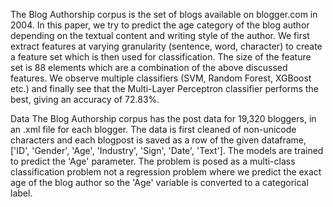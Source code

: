 The Blog Authorship corpus is the set of blogs available on blogger.com in 2004. In this paper, we try
to predict the age category of the blog author depending on the textual content and writing style of the
author. We first extract features at varying granularity (sentence, word, character) to create a feature set
which is then used for classification. The size of the feature set is 88 elements which are a combination of
the above discussed features. We observe multiple classifiers (SVM, Random Forest, XGBoost etc.) and
finally see that the Multi-Layer Perceptron classifier performs the best, giving an accuracy of 72.83%.

Data
The Blog Authorship corpus has the post data for 19,320 bloggers, in an .xml file for each blogger. The data
is first cleaned of non-unicode characters and each blogpost is saved as a row of the given dataframe, ['ID',
'Gender', 'Age', 'Industry', 'Sign', 'Date', 'Text']. The models are trained to predict the 'Age' parameter.
The problem is posed as a multi-class classification problem not a regression problem where we predict the
exact age of the blog author so the 'Age' variable is converted to a categorical label.



